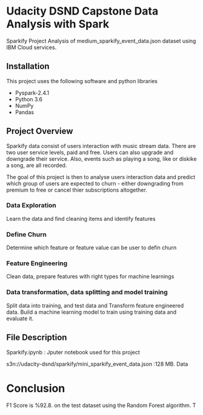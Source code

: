 # Udacity DSND Capstone Data Analysis with Spark
Sparkify Project
Analysis of medium_sparkify_event_data.json dataset using IBM Cloud services.

## Installation
This project uses the following software and python libraries
- Pyspark-2.4.1
- Python 3.6
- NumPy
- Pandas

## Project Overview
Sparkify data consist of users interaction with music stream data. There are two user service levels, paid and free. Users can also upgrade and downgrade their service. Also, events such as playing a song, like or diskike a song, are all recorded. 

The goal of this project is then to analyse users interaction data and predict which group of users are expected to churn - either downgrading from premium to free or cancel thier subscriptions altogether.

### Data Exploration
Learn the data and find cleaning items and identify features

### Define Churn 
Determine which feature or feature value can be user to defin churn

### Feature Engineering
Clean data, prepare features with right types for machine learnings

### Data transformation, data splitting and model training

Split data into training, and test data and Transform feature engineered data.  Build a machine learning model to train using training data and evaluate it. 

## File Description
Sparkify.ipynb : Jputer notebook used for this project

s3n://udacity-dsnd/sparkify/mini_sparkify_event_data.json :128 MB. Data 

# Conclusion
 F1 Score is %92.8. on the test dataset using the Random Forest algorithm. T
